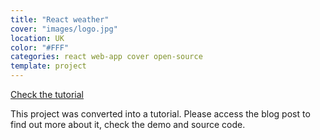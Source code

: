 ```yaml
---
title: "React weather"
cover: "images/logo.jpg"
location: UK
color: "#FFF"
categories: react web-app cover open-source
template: project
---
```


<p class="align-center">
<a class="btn" href="/tutorial-build-a-weather-app-with-react/">Check the tutorial</a>
</p>

This project was converted into a tutorial. Please access the blog post to find out more about it, check the demo and source code.
